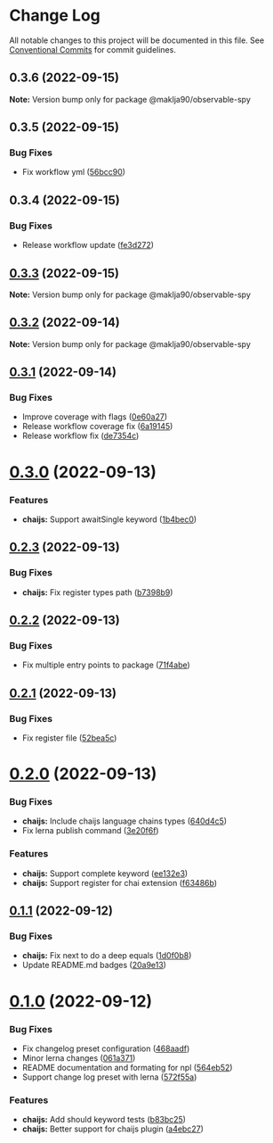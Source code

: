 # Change Log

All notable changes to this project will be documented in this file.
See [Conventional Commits](https://conventionalcommits.org) for commit guidelines.

## 0.3.6 (2022-09-15)

**Note:** Version bump only for package @maklja90/observable-spy





## 0.3.5 (2022-09-15)


### Bug Fixes

* Fix workflow yml ([56bcc90](https://github.com/maklja/rxjs-observable-spy/commit/56bcc90c43d093d3282cfdc81cae544abe638d59))





## 0.3.4 (2022-09-15)


### Bug Fixes

* Release workflow update ([fe3d272](https://github.com/maklja/rxjs-observable-spy/commit/fe3d272ffe51148fb7be3e0dd215ae7684ef1b34))





## [0.3.3](https://github.com/maklja/rxjs-observable-spy/compare/v0.3.2...v0.3.3) (2022-09-15)

**Note:** Version bump only for package @maklja90/observable-spy





## [0.3.2](https://github.com/maklja/rxjs-observable-spy/compare/v0.3.1...v0.3.2) (2022-09-14)

**Note:** Version bump only for package @maklja90/observable-spy





## [0.3.1](https://github.com/maklja/rxjs-observable-spy/compare/v0.3.0...v0.3.1) (2022-09-14)


### Bug Fixes

* Improve coverage with flags ([0e60a27](https://github.com/maklja/rxjs-observable-spy/commit/0e60a27edffd976bf8e54a898ad3fbddd1c297d7))
* Release workflow coverage fix ([6a19145](https://github.com/maklja/rxjs-observable-spy/commit/6a19145b34b7034552c5719beecd0821b03c4841))
* Release workflow fix ([de7354c](https://github.com/maklja/rxjs-observable-spy/commit/de7354c25a0035cd8d0eef22ab1dcfdd0213393e))





# [0.3.0](https://github.com/maklja/rxjs-observable-spy/compare/v0.2.3...v0.3.0) (2022-09-13)


### Features

* **chaijs:** Support awaitSingle keyword ([1b4bec0](https://github.com/maklja/rxjs-observable-spy/commit/1b4bec0ed5be47d0e5f81bdb1c6070fc20e84d61))





## [0.2.3](https://github.com/maklja/rxjs-observable-spy/compare/v0.2.2...v0.2.3) (2022-09-13)


### Bug Fixes

* **chaijs:** Fix register types path ([b7398b9](https://github.com/maklja/rxjs-observable-spy/commit/b7398b9eab5f3b4fc018260b034e245d34104453))





## [0.2.2](https://github.com/maklja/rxjs-observable-spy/compare/v0.2.1...v0.2.2) (2022-09-13)


### Bug Fixes

* Fix multiple entry points to package ([71f4abe](https://github.com/maklja/rxjs-observable-spy/commit/71f4abec2cffe4fc28e1521a9a64212857aa1b9e))





## [0.2.1](https://github.com/maklja/rxjs-observable-spy/compare/v0.2.0...v0.2.1) (2022-09-13)


### Bug Fixes

* Fix register file ([52bea5c](https://github.com/maklja/rxjs-observable-spy/commit/52bea5cfa39bd9c29c65966a9eb557ffc448ab77))





# [0.2.0](https://github.com/maklja/rxjs-observable-spy/compare/v0.1.1...v0.2.0) (2022-09-13)


### Bug Fixes

* **chaijs:** Include chaijs language chains types ([640d4c5](https://github.com/maklja/rxjs-observable-spy/commit/640d4c580f3e9dc71ce5ebdf21b3aba47f9d7771))
* Fix lerna publish command ([3e20f6f](https://github.com/maklja/rxjs-observable-spy/commit/3e20f6fd252d8c2d9752393bd0a1e5de0341b17b))


### Features

* **chaijs:** Support complete keyword ([ee132e3](https://github.com/maklja/rxjs-observable-spy/commit/ee132e321df31a12c4f83d1df2b6d7d7a4879b20))
* **chaijs:** Support register for chai extension ([f63486b](https://github.com/maklja/rxjs-observable-spy/commit/f63486b1149b3c29828a5f982fa23e7e5c243b8e))





## [0.1.1](https://github.com/maklja/rxjs-observable-spy/compare/v0.1.0...v0.1.1) (2022-09-12)


### Bug Fixes

* **chaijs:** Fix next to do a deep equals ([1d0f0b8](https://github.com/maklja/rxjs-observable-spy/commit/1d0f0b8fcb92266c30ec3e2b3b1f23726b09f50a))
* Update README.md badges ([20a9e13](https://github.com/maklja/rxjs-observable-spy/commit/20a9e1360049bf1868ad0a8ff9756139181bcf1d))





# [0.1.0](https://github.com/maklja/rxjs-observable-spy/compare/v0.0.7...v0.1.0) (2022-09-12)


### Bug Fixes

* Fix changelog preset configuration ([468aadf](https://github.com/maklja/rxjs-observable-spy/commit/468aadf2a25c13b3c2d348e967b43b1d6b9c6fed))
* Minor lerna changes ([061a371](https://github.com/maklja/rxjs-observable-spy/commit/061a371da7fccc232a6992f014316c5de996f7cc))
* README documentation and formating for npl ([564eb52](https://github.com/maklja/rxjs-observable-spy/commit/564eb5299150b7d5e8255b60021ffc9a2a0d2feb))
* Support change log preset with lerna ([572f55a](https://github.com/maklja/rxjs-observable-spy/commit/572f55ad37d15d6706db1c283baaf6d26b51a494))


### Features

* **chaijs:** Add should keyword tests ([b83bc25](https://github.com/maklja/rxjs-observable-spy/commit/b83bc25dce88a92265c697f8d121674be95ebc5c))
* **chaijs:** Better support for chaijs plugin ([a4ebc27](https://github.com/maklja/rxjs-observable-spy/commit/a4ebc27cbbaa660b15ad09be8a4da652da52902b))
